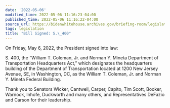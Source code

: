 ```yaml
---
date: '2022-05-06'
modified_time: 2022-05-06 11:16:23-04:00
published_time: 2022-05-06 11:16:22-04:00
source_url: https://bidenwhitehouse.archives.gov/briefing-room/legislation/2022/05/06/bill-signed-s-400/
tags: legislation
title: "Bill Signed: S.\_400"
---
```

 
On Friday, May 6, 2022, the President signed into law:

S. 400, the “William T. Coleman, Jr. and Norman Y. Mineta Department of
Transportation Headquarters Act,” which designates the headquarters
building of the Department of Transportation located at 1200 New Jersey
Avenue, SE, in Washington, DC, as the William T. Coleman, Jr. and Norman
Y. Mineta Federal Building.

Thank you to Senators Wicker, Cantwell, Carper, Capito, Tim Scott,
Booker, Warnock, Inhofe, Duckworth and many others, and Representatives
DeFazio and Carson for their leadership.
